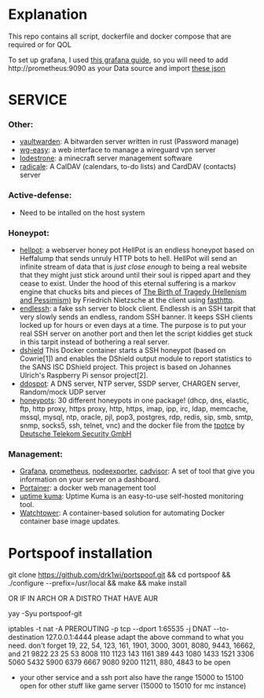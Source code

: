 # Explanation


This repo contains all script, dockerfile and docker compose that are required or for QOL

To set up grafana, I used [this grafana guide](https://github.com/DoTheEvo/selfhosted-apps-docker/tree/master/prometheus_grafana_loki),
so you will need to add http://prometheus:9090  as your Data source and import [these
json ](https://github.com/DoTheEvo/selfhosted-apps-docker/tree/master/prometheus_grafana_loki/dashboards)


# SERVICE


### Other:
  - [vaultwarden](https://github.com/dani-garcia/vaultwarden): A bitwarden server written in rust (Password manage)
  - [wg-easy](https://github.com/wg-easy/wg-easy): a web interface to manage a wireguard vpn server
  - [lodestrone](https://github.com/Lodestone-Team/lodestone): a minecraft server management software
  - [radicale](https://github.com/Kozea/Radicale): A CalDAV (calendars, to-do lists) and CardDAV (contacts) server

### Active-defense:
  - Need to be intalled on the host system

### Honeypot:
  - [hellpot](https://github.com/yunginnanet/HellPot): a webserver honey pot
    HellPot is an endless honeypot based on Heffalump that sends unruly HTTP bots to hell.
    HellPot will send an infinite stream of data that is *just close enough* to being a real website that they might just stick around until their soul is ripped apart and they cease to exist.
    Under the hood of this eternal suffering is a markov engine that chucks bits and pieces of [The Birth of Tragedy (Hellenism and Pessimism)](https://www.gutenberg.org/files/51356/51356-h/51356-h.htm) by Friedrich Nietzsche at the client using [fasthttp](https://github.com/valyala/fasthttp).
  - [endlessh](https://github.com/skeeto/endlessh): a fake ssh server to block client.
    Endlessh is an SSH tarpit that very slowly sends an endless, random SSH banner. It keeps SSH clients locked up for hours or even days at a time. The purpose is to put your real SSH server on another port and then let the script kiddies get stuck in this tarpit instead of bothering a real server.
  - [dshield](https://github.com/xme/dshield-docker) This Docker container starts a SSH honeypot (based on Cowrie[1]) and enables the DShield output module to report statistics to the SANS ISC DShield project. This project is based on Johannes Ulrich's Raspberry Pi sensor project[2].
  - [ddospot](https://github.com/aelth/ddospot): A DNS server, NTP server, SSDP server, CHARGEN server, Random/mock UDP server
  - [honeypots](https://github.com/qeeqbox/honeypots): 30 different honeypots in one package! (dhcp, dns, elastic, ftp, http proxy, https proxy, http, https, imap, ipp, irc, ldap, memcache, mssql, mysql, ntp, oracle, pjl, pop3, postgres, rdp, redis, sip, smb, smtp, snmp, socks5, ssh, telnet, vnc)
    and the docker file from the [tpotce](https://github.com/telekom-security/tpotce) by [Deutsche Telekom Security GmbH](https://github.com/telekom-security)

### Management:
  - [Grafana](https://grafana.com/), [prometheus](https://github.com/prometheus/prometheus),
    [nodeexporter](https://github.com/prometheus/node_exporter), [cadvisor](https://github.com/google/cadvisor): A set of
    tool that give you information on your server on a dashboard.
  - [Portainer](https://www.portainer.io/): a docker web management tool
  - [uptime kuma](https://github.com/louislam/uptime-kuma): Uptime Kuma is an easy-to-use self-hosted monitoring tool.
  - [Watchtower](https://containrrr.dev/watchtower/): A container-based solution for automating Docker container base image updates.

# Portspoof installation


git clone https://github.com/drk1wi/portspoof.git 
&& cd portspoof 
&& ./configure --prefix=/usr/local 
&& make 
&& make install

 OR IF IN ARCH OR A DISTRO THAT HAVE AUR  

yay -Syu portspoof-git  

  iptables -t nat -A PREROUTING -p tcp --dport 1:65535  -j DNAT --to-destination 127.0.0.1:4444 
please adapt the above command to what you need. 
don't forget 19, 22, 54, 123, 161, 1901, 3000, 3001, 8080, 9443, 16662,
and 21 9822 23 25 53 8008 110 1123 143 1161 389 443 1080 1433 1521 3306 5060 5432 5900 6379 6667 9080 9200 11211, 880, 4843 to be open
+ your other service and a ssh port also have the range 15000 to 15100 open for other stuff like game server (15000 to 15010 for mc instance)




